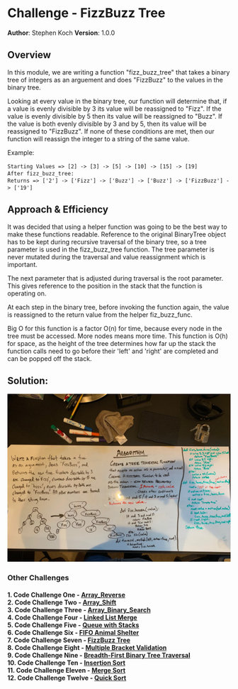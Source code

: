 # Challenge - FizzBuzz Tree

**Author**: Stephen Koch
**Version**: 1.0.0

## Overview
In this module, we are writing a function "fizz_buzz_tree" that takes a binary tree of integers as an arguement and does "FizzBuzz" to the values in the binary tree.

Looking at every value in the binary tree, our function will determine that, if a value is evenly divisible by 3 its value will be reassigned to "Fizz". If the value is evenly divisible by 5 then its value will be reassigned to "Buzz". If the value is both evenly divisible by 3 and by 5, then its value will be reassigned to "FizzBuzz". If none of these conditions are met, then our function will reassign the integer to a string of the same value.

Example:
```
Starting Values => [2] -> [3] -> [5] -> [10] -> [15] -> [19]
After fizz_buzz_tree:
Returns => ['2'] -> ['Fizz'] -> ['Buzz'] -> ['Buzz'] -> ['FizzBuzz'] -> ['19']
```


## Approach & Efficiency
It was decided that using a helper function was going to be the best way to make these functions readable. Reference to the original BinaryTree object has to be kept during recursive traversal of the binary tree, so a tree parameter is used in the fizz_buzz_tree function. The tree parameter is never mutated during the traversal and value reassignment which is important.

The next parameter that is adjusted during traversal is the root parameter. This gives reference to the position in the stack that the function is operating on.

At each step in the binary tree, before invoking the function again, the value is reassigned to the return value from the helper fiz_buzz_func. 

Big O for this function is a factor O(n) for time, because every node in the tree must be accessed. More nodes means more time. This function is O(h) for space, as the height of the tree determines how far up the stack the function calls need to go before their 'left' and 'right' are completed and can be popped off the stack. 
 
## Solution:
![fizz_buzz_tree](../../assets/fizz_buzz.jpeg)

### Other Challenges
#### 1. Code Challenge One - [Array_Reverse](https://github.com/kochsj/python-data-structures-and-algorithms/challenges/array_reverse.py)<br>2. Code Challenge Two - [Array_Shift](https://github.com/kochsj/python-data-structures-and-algorithms/challenges/array_shift)<br>3. Code Challenge Three - [Array_Binary_Search](https://github.com/kochsj/python-data-structures-and-algorithms/tree/master/challenges/array_binary_search)<br>4. Code Challenge Four - [Linked List Merge](https://github.com/kochsj/python-data-structures-and-algorithms/tree/master/challenges/ll_merge)<br>5. Code Challenge Five - [Queue with Stacks](https://github.com/kochsj/python-data-structures-and-algorithms/tree/master/challenges/queue_with_stacks)<br>6. Code Challenge Six - [FIFO Animal Shelter](https://github.com/kochsj/python-data-structures-and-algorithms/tree/master/challenges/fifo_animal_shelter)<br>7. Code Challenge Seven - [FizzBuzz Tree](https://github.com/kochsj/python-data-structures-and-algorithms/tree/master/challenges/fizz_buzz_tree)<br>8. Code Challenge Eight - [Multiple Bracket Validation](https://github.com/kochsj/python-data-structures-and-algorithms/tree/master/challenges/multi_bracket_validation)<br>9. Code Challenge Nine - [Breadth-First Binary Tree Traversal](https://github.com/kochsj/python-data-structures-and-algorithms/tree/master/challenges/breadth_first_tree)<br>10. Code Challenge Ten - [Insertion Sort](https://github.com/kochsj/python-data-structures-and-algorithms/tree/master/challenges/insertion_sort)<br>11. Code Challenge Eleven - [Merge Sort](https://github.com/kochsj/python-data-structures-and-algorithms/tree/master/challenges/merge_sort)<br>12. Code Challenge Twelve - [Quick Sort](https://github.com/kochsj/python-data-structures-and-algorithms/tree/master/challenges/quick_sort)


